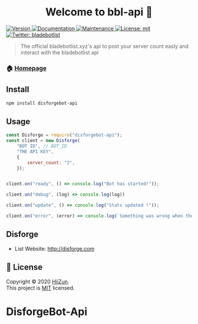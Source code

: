 <h1 align="center">Welcome to bbl-api 👋</h1>
<p>
  <a href="https://www.npmjs.com/package/bbl-api" target="_blank">
    <img alt="Version" src="https://img.shields.io/npm/v/bbl-api.svg">
  </a>
  <a href="https://docs.bladebotlist.xyz" target="_blank">
    <img alt="Documentation" src="https://img.shields.io/badge/documentation-yes-brightgreen.svg" />
  </a>
  <a href="https://github.com/bladebotlist/bbl-api/graphs/commit-activity" target="_blank">
    <img alt="Maintenance" src="https://img.shields.io/badge/Maintained%3F-yes-green.svg" />
  </a>
  <a href="https://github.com/bladebotlist/bbl-api/blob/master/LICENSE" target="_blank">
    <img alt="License: mit" src="https://img.shields.io/github/license/hiizun/bbl-api" />
  </a>
  <a href="https://twitter.com/bladebotlist" target="_blank">
    <img alt="Twitter: bladebotlist" src="https://img.shields.io/twitter/follow/bladebotlist.svg?style=social" />
  </a>
</p>

> The official bladebotlist.xyz's api to post your server count easly and interact with the bladebotlist api

### 🏠 [Homepage](https://docs.bladebotlist.xyz)

## Install

```sh
npm install disforgebot-api
```

## Usage

```js
const Disforge = require("disforgebot-api");
const client = new Disforge(
    "BOT ID", // BOT_ID
    "THE API KEY",
    {
        server_count: "2",
    });


client.on("ready", () => console.log("Bot has started!"));

client.on("debug", (log) => console.log(log))

client.on("update", () => console.log("Stats updated !"));

client.on("error", (error) => console.log(`Something was wrong when the module has posted stats: ${error}`));
```

## **Disforge**

* List Website: http://disforge.com

## 📝 License

Copyright © 2020 [HiiZun](https://github.com/hiizun).<br />
This project is [MIT](https://github.com/bladebotlist/bbl-api/blob/master/LICENSE) licensed.
# DisforgeBot-Api
